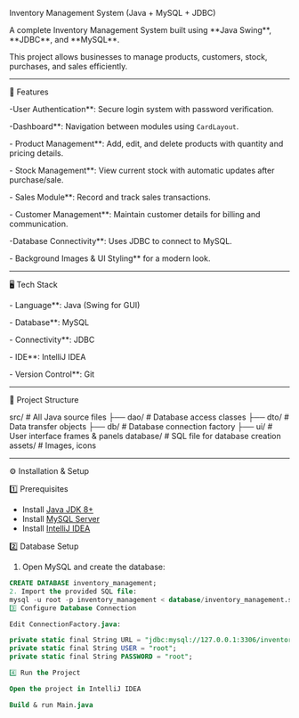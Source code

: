  Inventory Management System (Java + MySQL + JDBC)



A complete Inventory Management System built using \*\*Java Swing\*\*, \*\*JDBC\*\*, and \*\*MySQL\*\*.  

This project allows businesses to manage products, customers, stock, purchases, and sales efficiently.  



---


🚀 Features



\-User Authentication\*\*: Secure login system with password verification.

\-Dashboard\*\*: Navigation between modules using `CardLayout`.

\- Product Management\*\*: Add, edit, and delete products with quantity and pricing details.

\- Stock Management\*\*: View current stock with automatic updates after purchase/sale.

\- Sales Module\*\*: Record and track sales transactions.

\- Customer Management\*\*: Maintain customer details for billing and communication.

\-Database Connectivity\*\*: Uses JDBC to connect to MySQL.

\- Background Images \& UI Styling\*\* for a modern look.



---



 🖥️ Tech Stack



\- Language\*\*: Java (Swing for GUI)

\- Database\*\*: MySQL

\- Connectivity\*\*: JDBC

\- IDE\*\*: IntelliJ IDEA

\- Version Control\*\*: Git



---



📂 Project Structure

src/ # All Java source files
├── dao/ # Database access classes
├── dto/ # Data transfer objects
├── db/ # Database connection factory
├── ui/ # User interface frames & panels
database/ # SQL file for database creation
assets/ # Images, icons

---

 ⚙️ Installation & Setup

1️⃣ Prerequisites
- Install [Java JDK 8+](https://www.oracle.com/java/technologies/javase-jdk8-downloads.html)
- Install [MySQL Server](https://dev.mysql.com/downloads/mysql/)
- Install [IntelliJ IDEA](https://www.jetbrains.com/idea/download/)

 2️⃣ Database Setup
1. Open MySQL and create the database:
```sql
CREATE DATABASE inventory_management;
2. Import the provided SQL file:
mysql -u root -p inventory_management < database/inventory_management.sql
3️⃣ Configure Database Connection

Edit ConnectionFactory.java:

private static final String URL = "jdbc:mysql://127.0.0.1:3306/inventory_management";
private static final String USER = "root";
private static final String PASSWORD = "root";

4️⃣ Run the Project

Open the project in IntelliJ IDEA

Build & run Main.java

